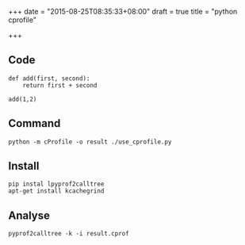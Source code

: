 +++
date = "2015-08-25T08:35:33+08:00"
draft = true
title = "python cprofile"

+++



## Code

```
def add(first, second):
    return first + second

add(1,2)
```

## Command

```
python -m cProfile -o result ./use_cprofile.py
```

## Install

```
pip instal lpyprof2calltree
apt-get install kcachegrind
```

## Analyse

```
pyprof2calltree -k -i result.cprof
```


